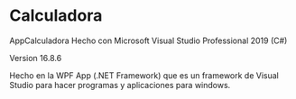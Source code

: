 # Calculadora
AppCalculadora
Hecho con Microsoft Visual Studio Professional 2019 (C#)

Version 16.8.6

Hecho en la WPF App (.NET Framework) que es un framework de Visual Studio para hacer programas y aplicaciones para windows.
